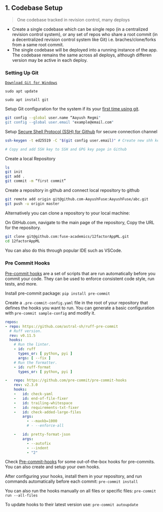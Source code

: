 ## 1. Codebase Setup

> One codebase tracked in revision control, many deploys

- Create a single codebase which can be single repo (in a centralized revision control system), or any set of repos who share a root commit (in a decentralized revision control system like Git) i.e. braches/clone/forks from a same root commit.
 - The single codebase will be deployed into a running instance of the app. The codebase remains the same across all deploys, although differen version may be active in each deploy.
 
### Setting Up Git
[`Download Git for Windows`](https://git-scm.com/downloads/win)
```
sudo apt update

sudo apt install git
```

Setup Git configuration for the system if its your [first time using git](https://git-scm.com/book/en/v2/Getting-Started-First-Time-Git-Setup).

```bash
git config --global user.name “Aayush Regmi"
git config --global user.email "example@email.com"
```

Setup [Secure Shell Protocol (SSH)  for Github](https://docs.github.com/en/authentication/connecting-to-github-with-ssh) for secure connection channel

```bash
ssh-keygen -t ed25519 -C "$(git config user.email)" # Create new shh key: 

# Copy and add SSH key to SSH and GPG key page in Github
```

Create a local Repository

```bash
ls
git init
git add .
git commit -m “first commit”
```

Create a repository in github and connect local repository to github

```bash
git remote add origin git@github.com-AayushFuse:AayushFuse/abc.git
git push -u origin master
```

Alternatively you can clone a repository to your local machine:

On GitHub.com, navigate to the main page of the repository, Copy the URL for the repository.

```bash
git clone git@github.com:fuse-academics/12factorAppML.git
cd 12factorAppML
```
You can also do this through popular IDE such as VSCode.

### Pre Commit Hooks

[Pre-commit hooks](https://pre-commit.com/) are a set of scripts that are run automatically before you commit your code. They can be used to enforce consistent code style, run tests, and more.

Install pre-commit package: `pip install pre-commit`

Create a `.pre-commit-config.yaml` file in the root of your repository that defines the hooks you want to run. You can generate a basic configuration with `pre-commit sample-config` and modify it.

```YAML
repos:
- repo: https://github.com/astral-sh/ruff-pre-commit
  # Ruff version.
  rev: v0.11.5
  hooks:
    # Run the linter.
    - id: ruff
      types_or: [ python, pyi ]
      args: [ --fix ]
    # Run the formatter.
    - id: ruff-format
      types_or: [ python, pyi ]

-   repo: https://github.com/pre-commit/pre-commit-hooks
    rev: v2.3.0
    hooks:
    -   id: check-yaml
    -   id: end-of-file-fixer
    -   id: trailing-whitespace
    -   id: requirements-txt-fixer
    -   id: check-added-large-files
        args:
          - --maxkb=1000
          # - --enforce-all

    -   id: pretty-format-json
        args:
          - --autofix
          - --indent
          - "2"

```

Check [Pre-commit-hooks](https://github.com/pre-commit/pre-commit-hooks) for some out-of-the-box hooks for pre-commits. You can also create and setup your own hooks.

After configuring your hooks, install them in your repository, and run commands automatically before each commit: `pre-commit install`

You can also run the hooks manually on all files or specific files: `pre-commit run --all-files`

To update hooks to their latest version use: `pre-commit autoupdate`
